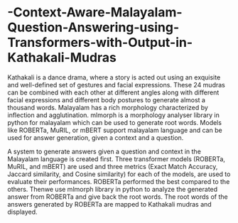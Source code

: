 # -Context-Aware-Malayalam-Question-Answering-using-Transformers-with-Output-in-Kathakali-Mudras

Kathakali is a dance drama, where a story is acted out using an exquisite and well-defined set of gestures and facial expressions. These 24 mudras can be combined with each other at different angles along with different facial expressions and different body postures to generate almost a thousand words. Malayalam has a rich morphology characterized by inflection and agglutination. mlmorph is a morphology analyser library in python for malayalam which can be used to generate root words. Models like ROBERTa, MuRIL, or mBERT support malayalam language and can be used for answer generation, given a context and a question.

A system to generate answers given a question and context in the Malayalam language is created first. Three transformer models (ROBERTa, MuRIL, and mBERT) are used and three metrics (Exact Match Accuracy, Jaccard similarity, and Cosine similarity) for each of the models, are used to evaluate their performances.  ROBERTa performed the best compared to the others. Thenwe use mlmorph library in python to analyze the generated answer from ROBERTa and give back the root words. The root words of the answers generated by ROBERTa are mapped to Kathakali mudras and displayed.
